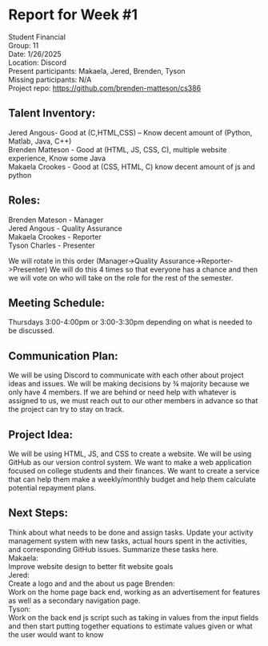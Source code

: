 # Report for Week #1

Student Financial  
Group: 11  
Date: 1/26/2025  
Location: Discord  
Present participants: Makaela, Jered, Brenden, Tyson   
Missing participants: N/A  
Project repo: https://github.com/brenden-matteson/cs386  

## Talent Inventory:  
Jered Angous- Good at (C,HTML,CSS) – Know decent amount of (Python, Matlab, Java, C++)  
Brenden Matteson - Good at (HTML, JS, CSS, C), multiple website experience, Know some Java  
Makaela Crookes - Good at (CSS, HTML, C) know decent amount of js and python  


## Roles:  
Brenden Mateson - Manager  
Jered Angous - Quality Assurance  
Makaela Crookes - Reporter  
Tyson Charles - Presenter  

We will rotate in this order (Manager->Quality Assurance->Reporter->Presenter)
We will do this 4 times so that everyone has a chance and then we will vote on who will take on the role for the rest of the semester.

## Meeting Schedule:
Thursdays 3:00-4:00pm or 3:00-3:30pm depending on what is needed to be discussed.

## Communication Plan: 
We will be using Discord to communicate with each other about project ideas and issues. We will be making decisions by ¾ majority because we only have 4 members. If we are behind or need help with whatever is assigned to us, we must reach out to our other members in advance so that the project can try to stay on track. 

## Project Idea:
We will be using HTML, JS, and CSS to create a website. We will be using GitHub as our version control system. We want to make a web application focused on college students and their finances. We want to create a service that can help them make a weekly/monthly budget and help them calculate potential repayment plans. 


## Next Steps:
Think about what needs to be done and assign tasks. Update your activity management system with new tasks, actual hours spent in the activities, and corresponding GitHub issues.  Summarize these tasks here.  
Makaela:  
Improve website design to better fit website goals  
Jered:  
Create a logo and and the about us page
Brenden:  
Work on the home page back end, working as an advertisement for features as well as a secondary navigation page.   
Tyson:  
Work on the back end js script such as taking in values from the input fields and then start putting together equations to estimate values given or what the user would want to know


